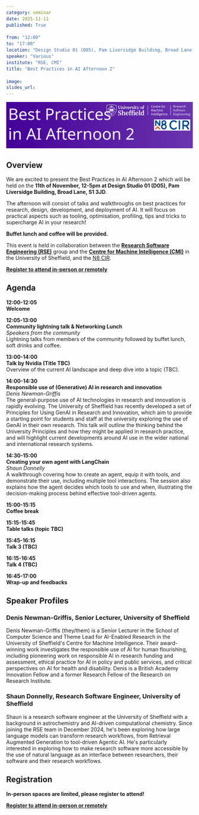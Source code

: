 ```yaml
---
category: seminar
date: 2025-11-11
published: True

from: "12:00"
to: "17:00"
location: "Design Studio 01 (D05), Pam Liversidge Building, Broad Lane, S1 3JD"
speaker: "Various"
institute: "RSE, CMI"
title: "Best Practices in AI Afternoon 2"

image:
slides_url:
---
```


<div style="margin-top: 1em; margin-bottom: 1em;">
<img src="/assets/images/2025-11-11-best-practices-in-ai-2/bestpracticesai2.svg" alt="Best Practices in AI Afternoon 2 Banner"/>
</div>

## Overview

We are excited to present the Best Practices in AI Afternoon 2 which will be held on the **11th of November, 12-5pm at
Design Studio 01 (D05), Pam Liversidge Building, Broad Lane, S1 3JD**.

The afternoon will consist of talks and walkthroughs on best practices for research, design, development,
and deployment of AI. It will focus on practical aspects such as tooling, optimisation, profiling, tips and tricks to
supercharge AI in your research!

**Buffet lunch and coffee will be provided.**

This event is held in collaboration between the **[Research Software Engineering (RSE)](https://rse.shef.ac.uk/)** group
and the [**Centre for Machine Intelligence (CMI)**](https://www.sheffield.ac.uk/machine-intelligence) in the University
of Sheffield, and the [N8 CIR](https://n8cir.org.uk/).

<a href="https://docs.google.com/forms/d/e/1FAIpQLSffLAlb0TlLsyj4u6dbtSAlI7NbsUUVgu_cI9BQim2Rlgnt3g/viewform?usp=header" class="btn btn-primary"><strong>
Register to attend in-person or remotely</strong></a>

## Agenda

<div class="timetable">
  <div class="row">
    <div class="col-2 event-time">12:00-12:05</div> 
    <div class="col">
      <div class="title">Welcome</div>
      <div class="speaker"></div>
      <div class="description"></div>
    </div>
  </div>
<div class="row">
    <div class="col-2 event-time">12:05-13:00</div> 
    <div class="col">
      <div class="title">Community lightning talk & Networking Lunch</div>
      <div class="speaker">Speakers from the community</div>
      <div class="description">Lightning talks from members of the community followed by buffet lunch, soft drinks and coffee.</div>
    </div>
  </div>
<div class="row">
    <div class="col-2 event-time">13:00-14:00</div> 
    <div class="col">
      <div class="title">Talk by Nvidia (Title TBC)</div>
      <div class="speaker"></div>
      <div class="description">Overview of the current AI landscape and deep dive into a topic (TBC).</div>
    </div>
  </div>
<div class="row">
    <div class="col-2 event-time">14:00-14:30</div> 
    <div class="col">
      <div class="title">Responsible use of (Generative) AI in research and innovation</div>
      <div class="speaker">Denis Newman-Griffis</div>
      <div class="description">The general-purpose use of AI technologies in research and innovation is rapidly 
evolving. The University of Sheffield has recently developed a set of Principles for Using GenAI in Research and 
Innovation, which aim to provide a starting point for students and staff at the university exploring the use of 
GenAI in their own research. This talk will outline the thinking behind the University Principles and how they might 
be applied in research practice, and will highlight current developments around AI use in the wider national 
and international research systems.</div>
    </div>
  </div>
<div class="row">
    <div class="col-2 event-time">14:30-15:00</div> 
    <div class="col">
      <div class="title">Creating your own agent with LangChain</div>
      <div class="speaker">Shaun Donnelly</div>
      <div class="description">A walkthrough covering how to create an agent, equip it with tools, and demonstrate 
their use, including multiple tool interactions. The session also explains how the agent decides which tools 
to use and when, illustrating the decision-making process behind effective tool-driven agents.</div>
    </div>
  </div>
<div class="row">
    <div class="col-2 event-time">15:00-15:15</div> 
    <div class="col">
      <div class="title">Coffee break</div>
      <div class="speaker"></div>
      <div class="description"></div>
    </div>
  </div>
<div class="row">
    <div class="col-2 event-time">15:15-15:45</div> 
    <div class="col">
      <div class="title">Table talks (topic TBC)</div>
      <div class="speaker"></div>
      <div class="description"></div>
    </div>
  </div>
<div class="row">
    <div class="col-2 event-time">15:45-16:15</div> 
    <div class="col">
      <div class="title">Talk 3 (TBC)</div>
      <div class="speaker"></div>
      <div class="description"></div>
    </div>
  </div>
<div class="row">
    <div class="col-2 event-time">16:15-16:45</div> 
    <div class="col">
      <div class="title">Talk 4 (TBC)</div>
      <div class="speaker"></div>
      <div class="description"></div>
    </div>
  </div>
<div class="row">
    <div class="col-2 event-time">16:45-17:00</div> 
    <div class="col">
      <div class="title">Wrap-up and feedbacks</div>
      <div class="speaker"></div>
      <div class="description"></div>
    </div>
  </div>
</div>

## Speaker Profiles

### Denis Newman-Griffis, Senior Lecturer, University of Sheffield

Denis Newman-Griffis (they/them) is a Senior Lecturer in the School of Computer Science and Theme Lead for AI-Enabled
Research in the University of Sheffield's Centre for Machine Intelligence. Their award-winning work investigates the
responsible use of AI for human flourishing, including pioneering work on responsible AI in research funding and
assessment, ethical practice for AI in policy and public services, and critical perspectives on AI for health and
disability. Denis is a British Academy Innovation Fellow and a former Research Fellow of the Research on Research
Institute.

### Shaun Donnelly, Research Software Engineer, University of Sheffield

Shaun is a research software engineer at the University of Sheffield with a background in astrochemistry and 
AI-driven computational chemistry. Since joining the RSE team in December 2024, he's been exploring 
how large language models can transform research workflows, from Retrieval Augmented Generation to tool-driven 
Agentic AI. He's particularly interested in exploring how to make research software more accessible by the use of 
natural language as an interface between researchers, their software and their research workflows.

## Registration

**In-person spaces are limited, please register to attend!**

<a href="https://docs.google.com/forms/d/e/1FAIpQLSffLAlb0TlLsyj4u6dbtSAlI7NbsUUVgu_cI9BQim2Rlgnt3g/viewform?usp=header" class="btn btn-primary"><strong>
Register to attend in-person or remotely</strong></a>

<style>
.timetable {
  margin-top: 1em;
  margin-bottom: 1em;
}

.timetable .row {
  margin: 1em 0;
}

.timetable .event-time, .timetable .title {
  font-weight: bold;
}

.timetable .speaker {

  font-style: italic;
}
</style>
